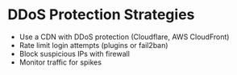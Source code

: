 # DDoS Protection Strategies

- Use a CDN with DDoS protection (Cloudflare, AWS CloudFront)
- Rate limit login attempts (plugins or fail2ban)
- Block suspicious IPs with firewall
- Monitor traffic for spikes
